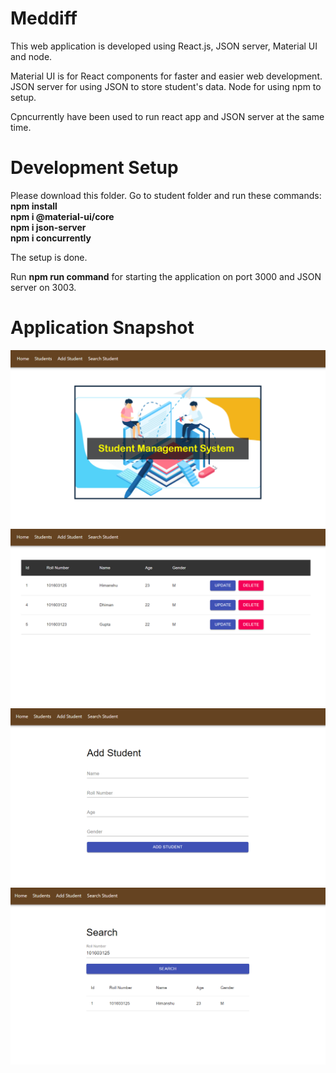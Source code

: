 # Meddiff

This web application is developed using React.js, JSON server, Material UI and node.

Material UI is for React components for faster and easier web development.
JSON server for using JSON  to store student's data.
Node for using npm to setup.

Cpncurrently have been used to run react app and JSON server at the same time.

# Development Setup
Please download this folder.
Go to student folder and run these commands: <br>
 **npm install** <br>
 **npm i @material-ui/core** <br>
 **npm i json-server** <br>
 **npm i concurrently** <br>

The setup is done.

Run **npm run command** for starting the application on port 3000 and JSON server on 3003.

# Application Snapshot

![](App_Front.PNG)
![](Students.PNG)
![](Add_Student.PNG)
![](Search_Student.PNG)
